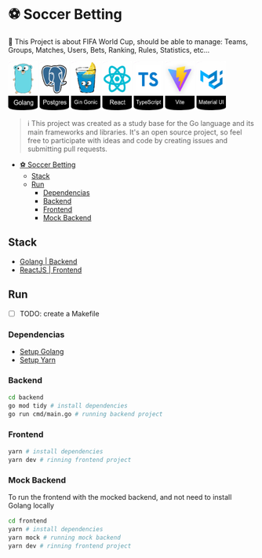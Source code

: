 # ⚽️ Soccer Betting

 🎯 This Project is about FIFA World Cup, should be able to manage: Teams, Groups, Matches, Users, Bets, Ranking, Rules, Statistics, etc... 

<img src="./assets/badge-golang.png" width="60" height="100" />
<img src="./assets/badge-postgres.png" width="60" height="100" />
<img src="./assets/badge-gingonic.png" width="60" height="100" />
<img src="./assets/badge-react.png" width="60" height="100" />
<img src="./assets/badge-typescript.png" width="60" height="100" />
<img src="./assets/badge-vite.png" width="60" height="100" />
<img src="./assets/badge-materialui.png" width="60" height="100" />

> ℹ️ This project was created as a study base for the Go language and its main frameworks and libraries. It's an open source project, so feel free to participate with ideas and code by creating issues and submitting pull requests.

- [⚽️ Soccer Betting](#️-soccer-betting)
  - [Stack](#stack)
  - [Run](#run)
    - [Dependencias](#dependencias)
    - [Backend](#backend)
    - [Frontend](#frontend)
    - [Mock Backend](#mock-backend)


## Stack
- [Golang | Backend](./banckend/README.md)
- [ReactJS | Frontend](./banckend/README.md)

## Run
- [ ] TODO: create a Makefile

### Dependencias
- [Setup Golang](https://www.practical-go-lessons.com/chap-4-setup-your-dev-environment)
- [Setup Yarn](https://yarnpkg.com/getting-started)

### Backend

```bash
cd backend
go mod tidy # install dependencies
go run cmd/main.go # running backend project
```

### Frontend

```bash
yarn # install dependencies
yarn dev # rinning frontend project
```

### Mock Backend

To run the frontend with the mocked backend, and not need to install Golang locally

```bash
cd frontend
yarn # install dependencies
yarn mock # running mock backend
yarn dev # rinning frontend project
```
